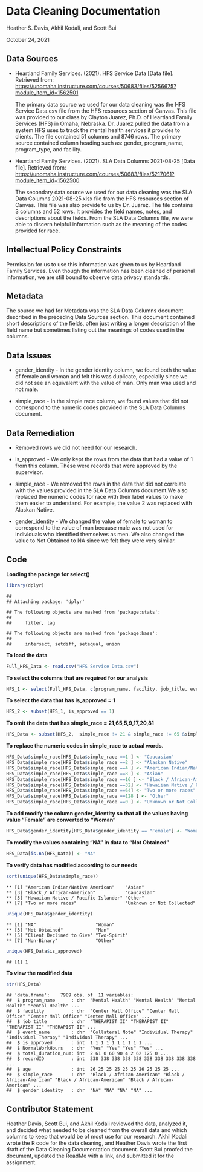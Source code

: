 Data Cleaning Documentation
================
Heather S. Davis, Akhil Kodali, and Scott Bui

October 24, 2021

## Data Sources

-   Heartland Family Services. (2021). HFS Service Data \[Data file\].
Retrieved from: https://unomaha.instructure.com/courses/50683/files/5256675?module_item_id=1562501

    The primary data source we used for our data cleaning was the HFS
Service Data.csv file from the HFS resources section of Canvas. This
file was provided to our class by Clayton Juarez, Ph.D. of Heartland
Family Services (HFS) in Omaha, Nebraska. Dr. Juarez pulled the data
from a system HFS uses to track the mental health services it provides
to clients. The file contained 51 columns and 8746 rows. The primary
source contained column heading such as: gender, program\_name,
program\_type, and facility.

-   Heartland Family Services. (2021). SLA Data Columns 2021-08-25 \[Data
file\]. Retrieved from: https://unomaha.instructure.com/courses/50683/files/5217061?module_item_id=1562500

    The secondary data source we used for our data cleaning was the SLA Data
Columns 2021-08-25.xlsx file from the HFS resources section of Canvas.
This file was also provide to us by Dr. Juarez. The file contains 3
columns and 52 rows. It provides the field names, notes, and
descriptions about the fields. From the SLA Data Columns file, we were
able to discern helpful information such as the meaning of the codes
provided for race.

## Intellectual Policy Constraints

Permission for us to use this information was given to us by Heartland
Family Services. Even though the information has been cleaned of
personal information, we are still bound to observe data privacy
standards.

## Metadata

The source we had for Metadata was the SLA Data Columns document
described in the preceding Data Sources section. This document contained
short descriptions of the fields, often just writing a longer
description of the field name but sometimes listing out the meanings of
codes used in the columns.

## Data Issues

-   gender\_identity - In the gender identity column, we found both the
    value of female and woman and felt this was duplicate, especially
    since we did not see an equivalent with the value of man. Only man
    was used and not male.

-   simple\_race - In the simple race column, we found values that did
    not correspond to the numeric codes provided in the SLA Data Columns
    document.

## Data Remediation

-   Removed rows we did not need for our research.

-   is\_approved - We only kept the rows from the data that had a value
    of 1 from this column. These were records that were approved by the
    supervisor.

-   simple\_race - We removed the rows in the data that did not
    correlate with the values provided in the SLA Data Columns
    document.We also replaced the numeric codes for race with their
    label values to make them easier to understand. For example, the
    value 2 was replaced with Alaskan Native.

-   gender\_identity - We changed the value of female to woman to
    correspond to the value of man because male was not used for
    individuals who identified themselves as men. We also changed the
    value to Not Obtained to NA since we felt they were very similar.

## Code

**Loading the package for select()**

``` r
library(dplyr)
```

    ## 
    ## Attaching package: 'dplyr'

    ## The following objects are masked from 'package:stats':
    ## 
    ##     filter, lag

    ## The following objects are masked from 'package:base':
    ## 
    ##     intersect, setdiff, setequal, union

**To load the data**

``` r
Full_HFS_Data <- read.csv("HFS Service Data.csv")
```

**To select the columns that are required for our analysis**

``` r
HFS_1 <- select(Full_HFS_Data, c(program_name, facility, job_title, event_name, is_approved, NormalWorkHours, total_duration_num, recordID, age, simple_race, gender_identity))
```

**To select the data that has is\_approved = 1**

``` r
HFS_2 <- subset(HFS_1, is_approved == 1) 
```

**To omit the data that has simple\_race = 21,65,5,9,17,20,81**

``` r
HFS_Data <- subset(HFS_2,  simple_race != 21 & simple_race != 65 &simple_race != 5 & simple_race != 9 & simple_race != 17 & simple_race != 20  & simple_race != 81 )
```

**To replace the numeric codes in simple\_race to actual words.**

``` r
HFS_Data$simple_race[HFS_Data$simple_race ==1 ] <- "Caucasian"
HFS_Data$simple_race[HFS_Data$simple_race ==2 ] <- "Alaskan Native"
HFS_Data$simple_race[HFS_Data$simple_race ==4 ] <- "American Indian/Native American"
HFS_Data$simple_race[HFS_Data$simple_race ==8 ] <- "Asian"
HFS_Data$simple_race[HFS_Data$simple_race ==16 ] <- "Black / African-American"
HFS_Data$simple_race[HFS_Data$simple_race ==32] <- "Hawaiian Native / Pacific Islander"
HFS_Data$simple_race[HFS_Data$simple_race ==64] <- "Two or more races"
HFS_Data$simple_race[HFS_Data$simple_race ==128 ] <- "Other"
HFS_Data$simple_race[HFS_Data$simple_race ==0 ] <- "Unknown or Not Collected"
```

**To add modify the column gender\_identity so that all the values having value “Female” are converted to “Woman”**

``` r
HFS_Data$gender_identity[HFS_Data$gender_identity == "Female"] <- "Woman"
```

**To modify the values containing “NA” in data to “Not Obtained”**

``` r
HFS_Data[is.na(HFS_Data)] <- "NA"
```

**To verify data has modified according to our needs**

``` r
sort(unique(HFS_Data$simple_race))
```

    ** [1] "American Indian/Native American"    "Asian"                             
    ** [3] "Black / African-American"           "Caucasian"                         
    ** [5] "Hawaiian Native / Pacific Islander" "Other"                             
    ** [7] "Two or more races"                  "Unknown or Not Collected"

``` r
unique(HFS_Data$gender_identity)
```

    ** [1] "NA"                      "Woman"                  
    ** [3] "Not Obtained"            "Man"                    
    ** [5] "Client Declined to Give" "Two-Spirit"             
    ** [7] "Non-Binary"              "Other"

``` r
unique(HFS_Data$is_approved)
```

    ## [1] 1

**To view the modified data**

``` r
str(HFS_Data)
```

    ## 'data.frame':    7989 obs. of  11 variables:
    ##  $ program_name      : chr  "Mental Health" "Mental Health" "Mental Health" "Mental Health" ...
    ##  $ facility          : chr  "Center Mall Office" "Center Mall Office" "Center Mall Office" "Center Mall Office" ...
    ##  $ job_title         : chr  "THERAPIST II" "THERAPIST II" "THERAPIST II" "THERAPIST II" ...
    ##  $ event_name        : chr  "Collateral Note" "Individual Therapy" "Individual Therapy" "Individual Therapy" ...
    ##  $ is_approved       : int  1 1 1 1 1 1 1 1 1 1 ...
    ##  $ NormalWorkHours   : chr  "Yes" "Yes" "Yes" "Yes" ...
    ##  $ total_duration_num: int  2 61 0 60 90 4 2 62 125 0 ...
    ##  $ recordID          : int  338 338 338 338 338 338 338 338 338 338 ...
    ##  $ age               : int  26 25 25 25 25 25 26 25 25 25 ...
    ##  $ simple_race       : chr  "Black / African-American" "Black / African-American" "Black / African-American" "Black / African-American" ...
    ##  $ gender_identity   : chr  "NA" "NA" "NA" "NA" ...

## Contributor Statement

Heather Davis, Scott Bui, and Akhil Kodali reviewed the data, analyzed
it, and decided what needed to be cleaned from the overall data and
which columns to keep that would be of most use for our research. Akhil
Kodali wrote the R code for the data cleaning, and Heather Davis wrote
the first draft of the Data Cleaning Documentation document. Scott Bui
proofed the document, updated the ReadMe with a link, and submitted it
for the assignment.
